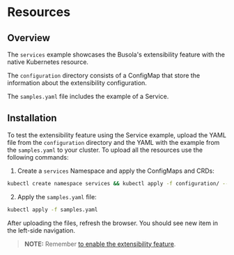 # Resources

## Overview

The `services` example showcases the Busola's extensibility feature with the native Kubernetes resource.

The `configuration` directory consists of a ConfigMap that store the information about the extensibility configuration.

The `samples.yaml` file includes the example of a Service.

## Installation

To test the extensibility feature using the Service example, upload the YAML file from the `configuration` directory and the YAML with the example from the `samples.yaml` to your cluster. To upload all the resources use the following commands:

1. Create a `services` Namespace and apply the ConfigMaps and CRDs:

```bash
kubectl create namespace services && kubectl apply -f configuration/ --recursive
```

2. Apply the `samples.yaml` file:

```bash
kubectl apply -f samples.yaml
```

After uploading the files, refresh the browser. You should see new item in the left-side navigation.

> **NOTE:** Remember [to enable the extensibility feature](./../../docs//features.md).
